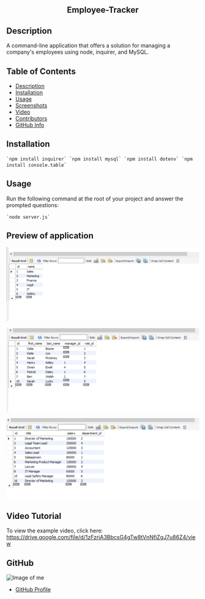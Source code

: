 <h2 align = 'center' >Employee-Tracker </h2>

## Description

A command-line application that offers a solution for managing a company's employees using node, inquirer, and MySQL.

## Table of Contents
- [Description](#Description)
- [Installation](#Installation)
- [Usage](#Usage)
- [Screenshots](#Screenshots)
- [Video](#Video)
- [Contributors](#Contributors)
- [GitHub Info](#GitHub) 

## Installation
    `npm install inquirer` `npm install mysql` `npm install dotenv` `npm install console.table`

## Usage
Run the following command at the root of your project and answer the prompted questions:

    `node server.js`

## Preview of application 

![Departments](https://github.com/AlmonzoRhoden/Employee-Tracker/blob/main/Assets/Departments.PNG)

![Employees](https://github.com/AlmonzoRhoden/Employee-Tracker/blob/main/Assets/Employees.PNG)

![Roles](https://github.com/AlmonzoRhoden/Employee-Tracker/blob/main/Assets/Roles.PNG)

## Video Tutorial

To view the example video, click here: https://drive.google.com/file/d/1zFzriA3BbcsG4gTw8tVnNfiZgJ7u86Z4/view

## GitHub
![Image of me](https://user-images.githubusercontent.com/61447353/99162776-58830780-26cf-11eb-990c-ecca64de0e36.JPG)
- [GitHub Profile](https://github.com/AlmonzoRhoden)
